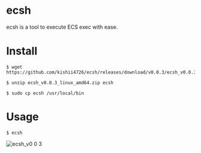 # ecsh
ecsh is a tool to execute ECS exec with ease.

# Install
```
$ wget https://github.com/kishii4726/ecsh/releases/download/v0.0.3/ecsh_v0.0.3_linux_amd64.zip

$ unzip ecsh_v0.0.3_linux_amd64.zip ecsh

$ sudo cp ecsh /usr/local/bin
```

# Usage
```
$ ecsh
```

![ecsh_v0 0 3](https://user-images.githubusercontent.com/46281949/172080245-6cbf0a2e-74aa-49fe-ae81-811b0485a1c0.gif)
